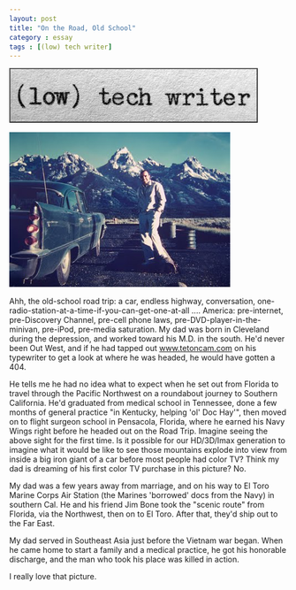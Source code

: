 ```yaml
---
layout: post
title: "On the Road, Old School"
category : essay
tags : [(low) tech writer]
---
```

[![low tech writer](/assets/ltw/header14.jpg)](http://bit.ly/lowtechwriter)

[![Road Trip](/assets/ltw/Michael1959.jpg)](/assets/ltw/Michael1959bg.jpg)

Ahh, the old-school road trip: a car, endless highway, conversation, one-radio-station-at-a-time-if-you-can-get-one-at-all .... America: pre-internet, pre-Discovery Channel, pre-cell phone laws, pre-DVD-player-in-the-minivan, pre-iPod, pre-media saturation. My dad was born in Cleveland during the depression, and worked toward his M.D. in the south. He'd never been Out West, and if he had tapped out www.tetoncam.com on his typewriter to get a look at where he was headed, he would have gotten a 404.

He tells me he had no idea what to expect when he set out from Florida to travel through the Pacific Northwest on a roundabout journey to Southern California. He'd graduated from medical school in Tennessee, done a few months of general practice "in Kentucky, helping 'ol' Doc Hay'", then moved on to flight surgeon school in Pensacola, Florida, where he earned his Navy Wings right before he headed out on the Road Trip. Imagine seeing the above sight for the first time. Is it possible for our HD/3D/Imax generation to imagine what it would be like to see those mountains explode into view from inside a big iron giant of a car before most people had color TV? Think my dad is dreaming of his first color TV purchase in this picture? No. 

My dad was a few years away from marriage, and on his way to El Toro Marine Corps Air Station (the Marines 'borrowed' docs from the Navy) in southern Cal. He and his friend Jim Bone took the "scenic route" from Florida, via the Northwest, then on to El Toro. After that, they'd ship out to the Far East.

My dad served in Southeast Asia just before the Vietnam war began. When he came home to start a family and a medical practice, he got his honorable discharge, and the man who took his place was killed in action.

I really love that picture. 
